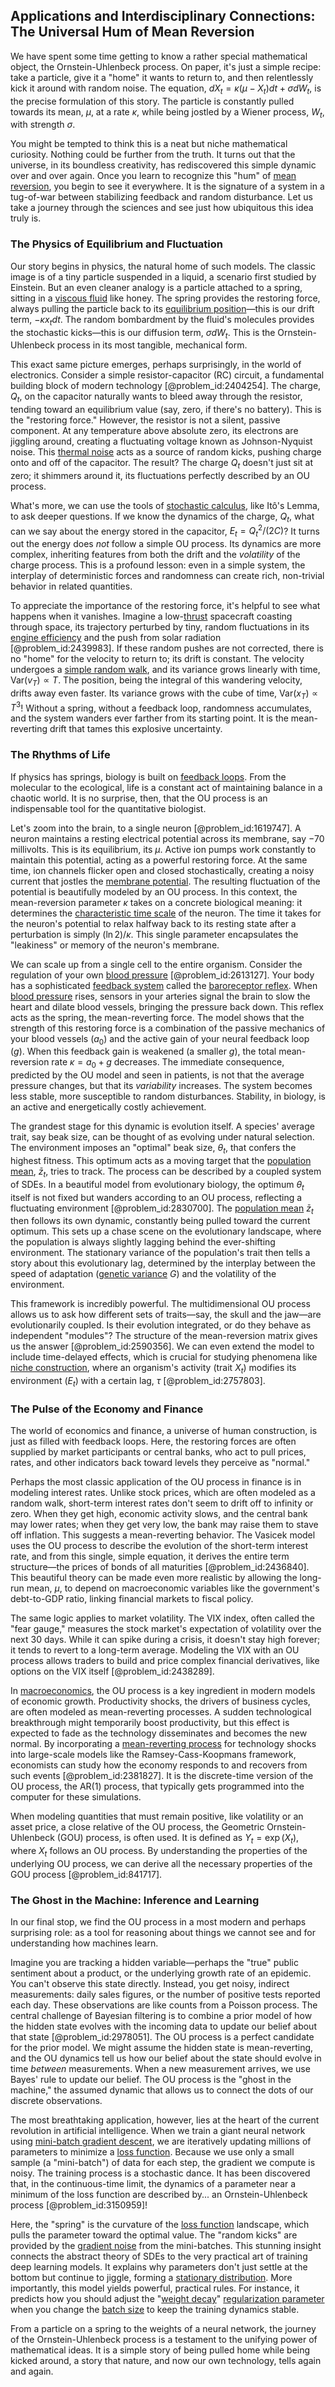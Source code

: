 ## Applications and Interdisciplinary Connections: The Universal Hum of Mean Reversion

We have spent some time getting to know a rather special mathematical object, the Ornstein-Uhlenbeck process. On paper, it's just a simple recipe: take a particle, give it a "home" it wants to return to, and then relentlessly kick it around with random noise. The equation, $dX_t = \kappa(\mu - X_t)dt + \sigma dW_t$, is the precise formulation of this story. The particle is constantly pulled towards its mean, $\mu$, at a rate $\kappa$, while being jostled by a Wiener process, $W_t$, with strength $\sigma$.

You might be tempted to think this is a neat but niche mathematical curiosity. Nothing could be further from the truth. It turns out that the universe, in its boundless creativity, has rediscovered this simple dynamic over and over again. Once you learn to recognize this "hum" of [mean reversion](@article_id:146104), you begin to see it everywhere. It is the signature of a system in a tug-of-war between stabilizing feedback and random disturbance. Let us take a journey through the sciences and see just how ubiquitous this idea truly is.

### The Physics of Equilibrium and Fluctuation

Our story begins in physics, the natural home of such models. The classic image is of a tiny particle suspended in a liquid, a scenario first studied by Einstein. But an even cleaner analogy is a particle attached to a spring, sitting in a [viscous fluid](@article_id:171498) like honey. The spring provides the restoring force, always pulling the particle back to its [equilibrium position](@article_id:271898)—this is our drift term, $-\kappa x_t dt$. The random bombardment by the fluid's molecules provides the stochastic kicks—this is our diffusion term, $\sigma dW_t$. This is the Ornstein-Uhlenbeck process in its most tangible, mechanical form.

This exact same picture emerges, perhaps surprisingly, in the world of electronics. Consider a simple resistor-capacitor (RC) circuit, a fundamental building block of modern technology [@problem_id:2404254]. The charge, $Q_t$, on the capacitor naturally wants to bleed away through the resistor, tending toward an equilibrium value (say, zero, if there's no battery). This is the "restoring force." However, the resistor is not a silent, passive component. At any temperature above absolute zero, its electrons are jiggling around, creating a fluctuating voltage known as Johnson-Nyquist noise. This [thermal noise](@article_id:138699) acts as a source of random kicks, pushing charge onto and off of the capacitor. The result? The charge $Q_t$ doesn't just sit at zero; it shimmers around it, its fluctuations perfectly described by an OU process.

What's more, we can use the tools of [stochastic calculus](@article_id:143370), like Itô's Lemma, to ask deeper questions. If we know the dynamics of the charge, $Q_t$, what can we say about the energy stored in the capacitor, $E_t = Q_t^2/(2C)$? It turns out the energy does *not* follow a simple OU process. Its dynamics are more complex, inheriting features from both the drift and the *volatility* of the charge process. This is a profound lesson: even in a simple system, the interplay of deterministic forces and randomness can create rich, non-trivial behavior in related quantities.

To appreciate the importance of the restoring force, it's helpful to see what happens when it vanishes. Imagine a low-[thrust](@article_id:177396) spacecraft coasting through space, its trajectory perturbed by tiny, random fluctuations in its [engine efficiency](@article_id:146183) and the push from solar radiation [@problem_id:2439983]. If these random pushes are not corrected, there is no "home" for the velocity to return to; its drift is constant. The velocity undergoes a [simple random walk](@article_id:270169), and its variance grows linearly with time, $\text{Var}(v_T) \propto T$. The position, being the integral of this wandering velocity, drifts away even faster. Its variance grows with the cube of time, $\text{Var}(x_T) \propto T^3$! Without a spring, without a feedback loop, randomness accumulates, and the system wanders ever farther from its starting point. It is the mean-reverting drift that tames this explosive uncertainty.

### The Rhythms of Life

If physics has springs, biology is built on [feedback loops](@article_id:264790). From the molecular to the ecological, life is a constant act of maintaining balance in a chaotic world. It is no surprise, then, that the OU process is an indispensable tool for the quantitative biologist.

Let's zoom into the brain, to a single neuron [@problem_id:1619747]. A neuron maintains a resting electrical potential across its membrane, say $-70$ millivolts. This is its equilibrium, its $\mu$. Active ion pumps work constantly to maintain this potential, acting as a powerful restoring force. At the same time, ion channels flicker open and closed stochastically, creating a noisy current that jostles the [membrane potential](@article_id:150502). The resulting fluctuation of the potential is beautifully modeled by an OU process. In this context, the mean-reversion parameter $\kappa$ takes on a concrete biological meaning: it determines the [characteristic time scale](@article_id:273827) of the neuron. The time it takes for the neuron's potential to relax halfway back to its resting state after a perturbation is simply $(\ln 2)/\kappa$. This single parameter encapsulates the "leakiness" or memory of the neuron's membrane.

We can scale up from a single cell to the entire organism. Consider the regulation of your own [blood pressure](@article_id:177402) [@problem_id:2613127]. Your body has a sophisticated [feedback system](@article_id:261587) called the [baroreceptor reflex](@article_id:151682). When [blood pressure](@article_id:177402) rises, sensors in your arteries signal the brain to slow the heart and dilate blood vessels, bringing the pressure back down. This reflex acts as the spring, the mean-reverting force. The model shows that the strength of this restoring force is a combination of the passive mechanics of your blood vessels ($a_0$) and the active gain of your neural feedback loop ($g$). When this feedback gain is weakened (a smaller $g$), the total mean-reversion rate $\kappa = a_0+g$ decreases. The immediate consequence, predicted by the OU model and seen in patients, is not that the average pressure changes, but that its *variability* increases. The system becomes less stable, more susceptible to random disturbances. Stability, in biology, is an active and energetically costly achievement.

The grandest stage for this dynamic is evolution itself. A species' average trait, say beak size, can be thought of as evolving under natural selection. The environment imposes an "optimal" beak size, $\theta_t$, that confers the highest fitness. This optimum acts as a moving target that the [population mean](@article_id:174952), $\bar{z}_t$, tries to track. The process can be described by a coupled system of SDEs. In a beautiful model from evolutionary biology, the optimum $\theta_t$ itself is not fixed but wanders according to an OU process, reflecting a fluctuating environment [@problem_id:2830700]. The [population mean](@article_id:174952) $\bar{z}_t$ then follows its own dynamic, constantly being pulled toward the current optimum. This sets up a chase scene on the evolutionary landscape, where the population is always slightly lagging behind the ever-shifting environment. The stationary variance of the population's trait then tells a story about this evolutionary lag, determined by the interplay between the speed of adaptation ([genetic variance](@article_id:150711) $G$) and the volatility of the environment.

This framework is incredibly powerful. The multidimensional OU process allows us to ask how different sets of traits—say, the skull and the jaw—are evolutionarily coupled. Is their evolution integrated, or do they behave as independent "modules"? The structure of the mean-reversion matrix gives us the answer [@problem_id:2590356]. We can even extend the model to include time-delayed effects, which is crucial for studying phenomena like [niche construction](@article_id:166373), where an organism's activity (trait $X_t$) modifies its environment ($E_t$) with a certain lag, $\tau$ [@problem_id:2757803].

### The Pulse of the Economy and Finance

The world of economics and finance, a universe of human construction, is just as filled with feedback loops. Here, the restoring forces are often supplied by market participants or central banks, who act to pull prices, rates, and other indicators back toward levels they perceive as "normal."

Perhaps the most classic application of the OU process in finance is in modeling interest rates. Unlike stock prices, which are often modeled as a random walk, short-term interest rates don't seem to drift off to infinity or zero. When they get high, economic activity slows, and the central bank may lower rates; when they get very low, the bank may raise them to stave off inflation. This suggests a mean-reverting behavior. The Vasicek model uses the OU process to describe the evolution of the short-term interest rate, and from this single, simple equation, it derives the entire term structure—the prices of bonds of all maturities [@problem_id:2436840]. This beautiful theory can be made even more realistic by allowing the long-run mean, $\mu$, to depend on macroeconomic variables like the government's debt-to-GDP ratio, linking financial markets to fiscal policy.

The same logic applies to market volatility. The VIX index, often called the "fear gauge," measures the stock market's expectation of volatility over the next 30 days. While it can spike during a crisis, it doesn't stay high forever; it tends to revert to a long-term average. Modeling the VIX with an OU process allows traders to build and price complex financial derivatives, like options on the VIX itself [@problem_id:2438289].

In [macroeconomics](@article_id:146501), the OU process is a key ingredient in modern models of economic growth. Productivity shocks, the drivers of business cycles, are often modeled as mean-reverting processes. A sudden technological breakthrough might temporarily boost productivity, but this effect is expected to fade as the technology disseminates and becomes the new normal. By incorporating a [mean-reverting process](@article_id:274444) for technology shocks into large-scale models like the Ramsey-Cass-Koopmans framework, economists can study how the economy responds to and recovers from such events [@problem_id:2381827]. It is the discrete-time version of the OU process, the AR(1) process, that typically gets programmed into the computer for these simulations.

When modeling quantities that must remain positive, like volatility or an asset price, a close relative of the OU process, the Geometric Ornstein-Uhlenbeck (GOU) process, is often used. It is defined as $Y_t = \exp(X_t)$, where $X_t$ follows an OU process. By understanding the properties of the underlying OU process, we can derive all the necessary properties of the GOU process [@problem_id:841717].

### The Ghost in the Machine: Inference and Learning

In our final stop, we find the OU process in a most modern and perhaps surprising role: as a tool for reasoning about things we cannot see and for understanding how machines learn.

Imagine you are tracking a hidden variable—perhaps the "true" public sentiment about a product, or the underlying growth rate of an epidemic. You can't observe this state directly. Instead, you get noisy, indirect measurements: daily sales figures, or the number of positive tests reported each day. These observations are like counts from a Poisson process. The central challenge of Bayesian filtering is to combine a prior model of how the hidden state evolves with the incoming data to update our belief about that state [@problem_id:2978051]. The OU process is a perfect candidate for the prior model. We might assume the hidden state is mean-reverting, and the OU dynamics tell us how our belief about the state should evolve in time *between* measurements. When a new measurement arrives, we use Bayes' rule to update our belief. The OU process is the "ghost in the machine," the assumed dynamic that allows us to connect the dots of our discrete observations.

The most breathtaking application, however, lies at the heart of the current revolution in artificial intelligence. When we train a giant neural network using [mini-batch gradient descent](@article_id:163325), we are iteratively updating millions of parameters to minimize a [loss function](@article_id:136290). Because we use only a small sample (a "mini-batch") of data for each step, the gradient we compute is noisy. The training process is a stochastic dance. It has been discovered that, in the continuous-time limit, the dynamics of a parameter near a minimum of the loss function are described by... an Ornstein-Uhlenbeck process [@problem_id:3150959]!

Here, the "spring" is the curvature of the [loss function](@article_id:136290) landscape, which pulls the parameter toward the optimal value. The "random kicks" are provided by the [gradient noise](@article_id:165401) from the mini-batches. This stunning insight connects the abstract theory of SDEs to the very practical art of training deep learning models. It explains why parameters don't just settle at the bottom but continue to jiggle, forming a [stationary distribution](@article_id:142048). More importantly, this model yields powerful, practical rules. For instance, it predicts how you should adjust the "[weight decay](@article_id:635440)" [regularization parameter](@article_id:162423) when you change the [batch size](@article_id:173794) to keep the training dynamics stable.

From a particle on a spring to the weights of a neural network, the journey of the Ornstein-Uhlenbeck process is a testament to the unifying power of mathematical ideas. It is a simple story of being pulled home while being kicked around, a story that nature, and now our own technology, tells again and again.